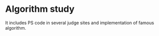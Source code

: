 # Algorithm study
It includes PS code in several judge sites and implementation of famous algorithm.
